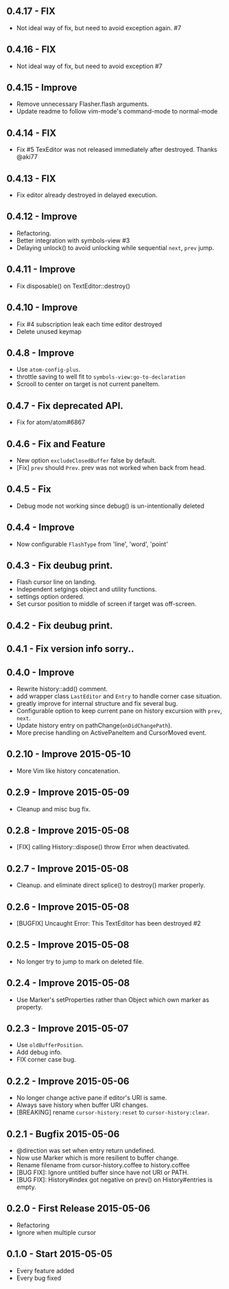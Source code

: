 ## 0.4.17 - FIX
* Not ideal way of fix, but need to avoid exception again. #7

## 0.4.16 - FIX
* Not ideal way of fix, but need to avoid exception #7

## 0.4.15 - Improve
* Remove unnecessary Flasher.flash arguments.
* Update readme to follow vim-mode's command-mode to normal-mode

## 0.4.14 - FIX
* Fix #5 TexEditor was not released immediately after destroyed. Thanks @aki77

## 0.4.13 - FIX
* Fix editor already destroyed in delayed execution.

## 0.4.12 - Improve
* Refactoring.
* Better integration with symbols-view #3
* Delaying unlock() to avoid unlocking while sequential `next`, `prev` jump.

## 0.4.11 - Improve
* Fix disposable() on TextEditor::destroy()

## 0.4.10 - Improve
* Fix #4 subscription leak each time editor destroyed
* Delete unused keymap

## 0.4.8 - Improve
* Use `atom-config-plus`.
* throttle saving to well fit to `symbols-view:go-to-declaration`
* Scrooll to center on target is not current paneItem.

## 0.4.7 - Fix deprecated API.
* Fix for atom/atom#6867

## 0.4.6 - Fix and Feature
* New option `excludeClosedBuffer` false by default.
* [Fix] `prev` should `Prev`. prev was not worked when back from head.

## 0.4.5 - Fix
* Debug mode not working since debug() is un-intentionally deleted

## 0.4.4 - Improve
* Now configurable `FlashType` from 'line', 'word', 'point'

## 0.4.3 - Fix deubug print.
* Flash cursor line on landing.
* Independent setgings object and utility functions.
* settings option ordered.
* Set cursor position to middle of screen if target was off-screen.

## 0.4.2 - Fix deubug print.

## 0.4.1 - Fix version info sorry..

## 0.4.0 - Improve
* Rewrite history::add() comment.
* add wrapper class `LastEditor` and `Entry` to handle corner case situation.
* greatly improve for internal structure and fix several bug.
* Configurable option to keep current pane on history excursion with `prev`, `next`.
* Update history entry on pathChange(`onDidChangePath`).
* More precise handling on ActivePaneItem and CursorMoved event.

## 0.2.10 - Improve 2015-05-10
* More Vim like history concatenation.

## 0.2.9 - Improve 2015-05-09
* Cleanup and misc bug fix.

## 0.2.8 - Improve 2015-05-08
* [FIX] calling History::dispose() throw Error when deactivated.

## 0.2.7 - Improve 2015-05-08
* Cleanup. and eliminate direct splice() to destroy() marker properly.

## 0.2.6 - Improve 2015-05-08
* [BUGFIX] Uncaught Error: This TextEditor has been destroyed #2

## 0.2.5 - Improve 2015-05-08
* No longer try to jump to mark on deleted file.

## 0.2.4 - Improve 2015-05-08
* Use Marker's setProperties rather than Object which own marker as property.

## 0.2.3 - Improve 2015-05-07
* Use `oldBufferPosition`.
* Add debug info.
* FIX corner case bug.

## 0.2.2 - Improve 2015-05-06
* No longer change active pane if editor's URI is same.
* Always save history when buffer URI changes.
* [BREAKING] rename `cursor-history:reset` to `cursor-history:clear`.

## 0.2.1 - Bugfix 2015-05-06
* @direction was set when entry return undefined.
* Now use Marker which is more resilient to buffer change.
* Rename filename from cursor-history.coffee to history.coffee
* [BUG FIX]: Ignore untitled buffer since have not URI or PATH.
* [BUG FIX]: History#index got negative on prev() on History#entries is empty.

## 0.2.0 - First Release 2015-05-06
* Refactoring
* Ignore when multiple cursor

## 0.1.0 - Start 2015-05-05
* Every feature added
* Every bug fixed
